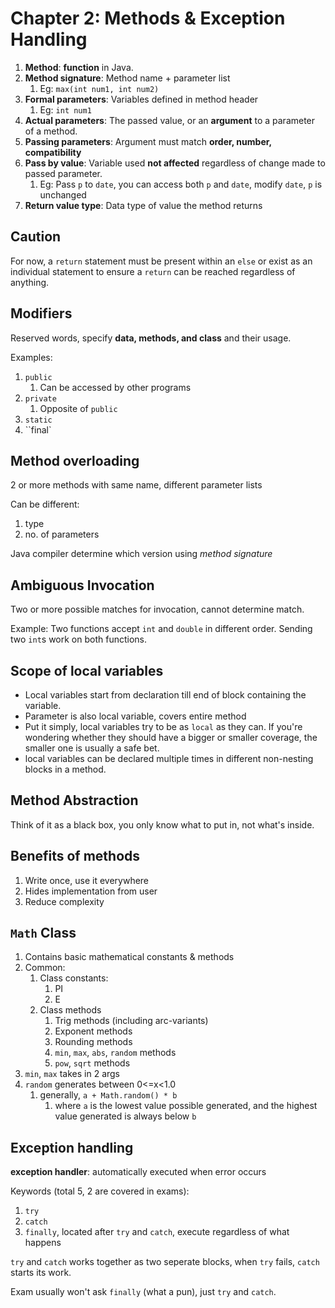 # Chapter 2: Methods & Exception Handling

1. **Method**: **function** in Java.
2. **Method signature**: Method name + parameter list
   1. Eg: `max(int num1, int num2)`
3. **Formal parameters**: Variables defined in method header
   1. Eg: `int num1`
4. **Actual parameters**: The passed value, or an **argument** to a parameter of a method.
5. **Passing parameters**: Argument must match **order, number, compatibility**
6. **Pass by value**: Variable used **not affected** regardless of change made to passed parameter.
   1. Eg: Pass `p` to `date`, you can access both `p` and `date`, modify `date`, `p` is unchanged
7. **Return value type**: Data type of value the method returns

## Caution

For now, a `return` statement must be present within an `else` or exist as an individual statement to ensure a `return` can be reached regardless of anything.

## Modifiers

Reserved words, specify **data, methods, and class** and their usage.

Examples:
1. `public`
   1. Can be accessed by other programs
2. `private`
   1. Opposite of `public`
3. `static`
4. ``final`

## Method overloading

2 or more methods with same name, different parameter lists

Can be different:
1. type
2. no. of parameters

Java compiler determine which version using *method signature*

## Ambiguous Invocation

Two or more possible matches for invocation, cannot determine match.

Example: Two functions accept `int` and `double` in different order. Sending two `int`s work on both functions.

## Scope of local variables

- Local variables start from declaration till end of block containing the variable.
- Parameter is also local variable, covers entire method
- Put it simply, local variables try to be as `local` as they can. If you're wondering whether they should have a bigger or smaller coverage, the smaller one is usually a safe bet.
- local variables can be declared multiple times in different non-nesting blocks in a method.

## Method Abstraction

Think of it as a black box, you only know what to put in, not what's inside.

## Benefits of methods

1. Write once, use it everywhere
2. Hides implementation from user
3. Reduce complexity

## `Math` Class

1. Contains basic mathematical constants & methods
2. Common:
   1. Class constants:
      1. PI
      2. E
   2. Class methods
      1. Trig methods (including arc-variants)
      2. Exponent methods
      3. Rounding methods
      4. `min`, `max`, `abs`, `random` methods
      5. `pow`, `sqrt` methods
3. `min`, `max` takes in 2 args
4. `random` generates between 0<=x<1.0
   1. generally, `a + Math.random() * b`
      1. where `a` is the lowest value possible generated, and the highest value generated is always below `b`

## Exception handling

**exception handler**: automatically executed when error occurs

Keywords (total 5, 2 are covered in exams):
1. `try`
2. `catch`
3. `finally`, located after `try` and `catch`, execute regardless of what happens

`try` and `catch` works together as two seperate blocks, when `try` fails, `catch` starts its work.

Exam usually won't ask `finally` (what a pun), just `try` and `catch`.